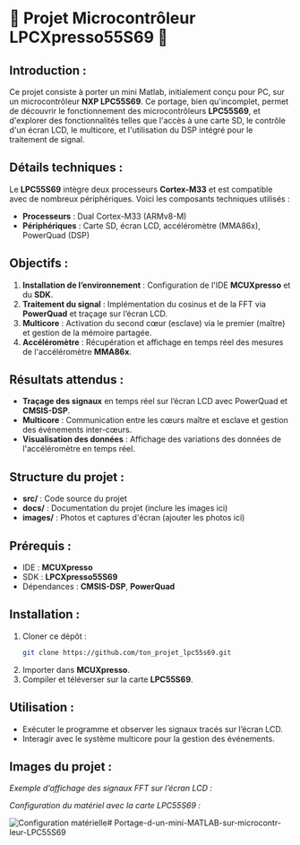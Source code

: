 
# 🚀 **Projet Microcontrôleur LPCXpresso55S69** 🚀

## **Introduction :**
Ce projet consiste à porter un mini Matlab, initialement conçu pour PC, sur un microcontrôleur **NXP LPC55S69**. Ce portage, bien qu'incomplet, permet de découvrir le fonctionnement des microcontrôleurs **LPC55S69**, et d'explorer des fonctionnalités telles que l'accès à une carte SD, le contrôle d'un écran LCD, le multicore, et l'utilisation du DSP intégré pour le traitement de signal.

## **Détails techniques :**
Le **LPC55S69** intègre deux processeurs **Cortex-M33** et est compatible avec de nombreux périphériques. Voici les composants techniques utilisés :
- **Processeurs** : Dual Cortex-M33 (ARMv8-M)
- **Périphériques** : Carte SD, écran LCD, accéléromètre (MMA86x), PowerQuad (DSP)

## **Objectifs :**
1. **Installation de l’environnement** : Configuration de l'IDE **MCUXpresso** et du **SDK**.
2. **Traitement du signal** : Implémentation du cosinus et de la FFT via **PowerQuad** et traçage sur l’écran LCD.
3. **Multicore** : Activation du second cœur (esclave) via le premier (maître) et gestion de la mémoire partagée.
4. **Accéléromètre** : Récupération et affichage en temps réel des mesures de l'accéléromètre **MMA86x**.

## **Résultats attendus :**
- **Traçage des signaux** en temps réel sur l’écran LCD avec PowerQuad et **CMSIS-DSP**.
- **Multicore** : Communication entre les cœurs maître et esclave et gestion des événements inter-cœurs.
- **Visualisation des données** : Affichage des variations des données de l'accéléromètre en temps réel.

## **Structure du projet :**
- **src/** : Code source du projet
- **docs/** : Documentation du projet (inclure les images ici)
- **images/** : Photos et captures d'écran (ajouter les photos ici)

## **Prérequis :**
- IDE : **MCUXpresso**
- SDK : **LPCXpresso55S69**
- Dépendances : **CMSIS-DSP**, **PowerQuad**

## **Installation :**
1. Cloner ce dépôt : 
   ```bash
   git clone https://github.com/ton_projet_lpc55s69.git
   ```
2. Importer dans **MCUXpresso**.
3. Compiler et téléverser sur la carte **LPC55S69**.

## **Utilisation :**
- Exécuter le programme et observer les signaux tracés sur l’écran LCD.
- Interagir avec le système multicore pour la gestion des événements.

## **Images du projet :**
_Exemple d’affichage des signaux FFT sur l’écran LCD :_




_Configuration du matériel avec la carte LPC55S69 :_

![Configuration matérielle](images/setup.png)#   P o r t a g e - d - u n - m i n i - M A T L A B - s u r - m i c r o c o n t r - l e u r - L P C 5 5 S 6 9 
 
 
